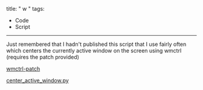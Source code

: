 title: " w "
tags:
- Code
- Script
---


Just remembered that I hadn't published this script that I use fairly often which centers the currently active window on the screen using wmctrl (requires the patch provided)

[wmctrl-patch](http://dwiel.net/wp-content/uploads/2008/11/wmctrl.diffs)

[center_active_window.py](http://dwiel.net/wp-content/uploads/2008/11/center_active_window.py)


